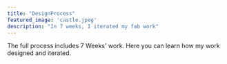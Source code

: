 ```yaml
---
title: "DesignProcess"
featured_image: 'castle.jpeg'
description: "In 7 weeks, I iterated my fab work"
---
```

The full process includes 7 Weeks' work.
Here you can learn how my work designed and iterated.
